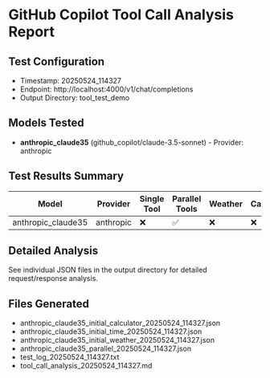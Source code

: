 # GitHub Copilot Tool Call Analysis Report

## Test Configuration
- Timestamp: 20250524_114327
- Endpoint: http://localhost:4000/v1/chat/completions
- Output Directory: tool_test_demo

## Models Tested

- **anthropic_claude35** (github_copilot/claude-3.5-sonnet) - Provider: anthropic

## Test Results Summary

| Model | Provider | Single Tool | Parallel Tools | Weather | Calculator | Time |
|-------|----------|-------------|----------------|---------|------------|------|
| anthropic_claude35 | anthropic | ❌ | ✅ | ❌ | ❌ | ❌ |

## Detailed Analysis

See individual JSON files in the output directory for detailed request/response analysis.

## Files Generated

- anthropic_claude35_initial_calculator_20250524_114327.json
- anthropic_claude35_initial_time_20250524_114327.json
- anthropic_claude35_initial_weather_20250524_114327.json
- anthropic_claude35_parallel_20250524_114327.json
- test_log_20250524_114327.txt
- tool_call_analysis_20250524_114327.md
